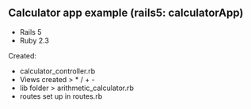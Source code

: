 ## Calculator app example (rails5: calculatorApp)


* Rails 5
* Ruby 2.3

Created: 
* calculator_controller.rb
* Views created > * / + -
* lib folder > arithmetic_calculator.rb
* routes set up in routes.rb 


